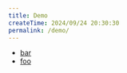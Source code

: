 ```yaml
---
title: Demo
createTime: 2024/09/24 20:30:30
permalink: /demo/
---
```


- [bar](./bar.md)
- [foo](./foo.md)
